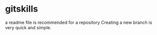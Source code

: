 # gitskills
a readme file is recommended for a repository
Creating a new branch is very quick and simple.